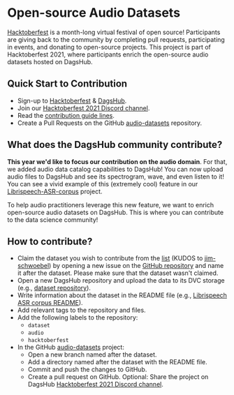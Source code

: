 # Open-source Audio Datasets

[Hacktoberfest](https://hacktoberfest.digitalocean.com) is a month-long virtual festival of open source! Participants are giving back to the community by completing pull requests, participating in events, and donating to open-source projects. This project is part of Hacktoberfest 2021, where participants enrich the open-source audio datasets hosted on DagsHub.

## Quick Start to Contribution
- Sign-up to [Hacktoberfest](https://hacktoberfest.digitalocean.com/profile) & [DagsHub](https://dagshub.com/user/sign_up?redirect_to=).
- Join our [Hacktoberfest 2021 Discord channel](https://discord.gg/xAGgkNht).
- Read the [contribution guide lines](https://hacktoberfest.digitalocean.com/resources/participation).
- Create a Pull Requests on the GitHub [audio-datasets](https://github.com/DAGsHub/audio-datasets) repository.


## What does the DagsHub community contribute?
**This year we'd like to focus our contribution on the audio domain**. For that, we added audio data catalog capabilities to DagsHub! You can now upload audio files to DagsHub and see its spectrogram, wave, and even listen to it! You can see a vivid example of this (extremely cool) feature in our [Librispeech-ASR-corpus](https://dagshub.com/DagsHub/Librispeech-ASR-corpus/src/master/dev-clean/84/121123/84-121123-0000.flac) project.

To help audio practitioners leverage this new feature, we want to enrich open-source audio datasets on DagsHub. This is where you can contribute to the data science community! 

## How to contribute? 
- Claim the dataset you wish to contribute from the [list](https://github.com/jim-schwoebel/voice_datasets/blob/master/README.md) (KUDOS to 
[jim-schwoebel](https://github.com/jim-schwoebel)) by opening a new issue on the [GitHub repository](https://github.com/DAGsHub/audio-datasets) and name it after the dataset. Please make sure that the dataset wasn't claimed. 
- Open a new DagsHub repository and upload the data to its DVC storage (e.g., [dataset repository](https://dagshub.com/DagsHub/Librispeech-ASR-corpus)).
- Write information about the dataset in the README file (e.g., [Librispeech ASR corpus README](https://dagshub.com/DagsHub/Librispeech-ASR-corpus/src/master/README.md)). 
- Add relevant tags to the repository and files.
- Add the following labels to the repository:
  - `dataset` 
  - `audio`
  - `hacktoberfest`
- In the GitHub [audio-datasets](https://github.com/DAGsHub/audio-datasets) project:
  - Open a new branch named after the dataset.
  - Add a directory named after the dataset with the README file.
  - Commit and push the changes to GitHub.
  - Create a pull request on GitHub.
Optional: Share the project on DagsHub [Hacktoberfest 2021 Discord channel](https://discord.gg/xAGgkNht).

